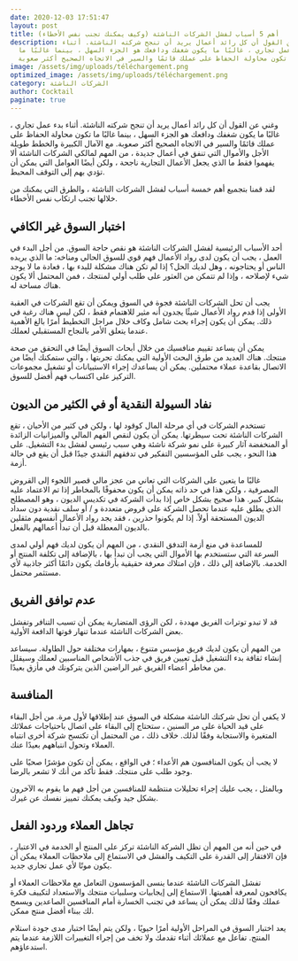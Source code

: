 ```yaml
---
date: 2020-12-03 17:51:47
layout: post
title: أهم 5 أسباب لفشل الشركات الناشئة (وكيف يمكنك تجنب نفس الأخطاء)
description: وغني عن القول أن كل رائد أعمال يريد أن تنجح شركته الناشئة. أثناء
  بدء عمل تجاري ، غالبًا ما يكون شغفك ودافعك هو الجزء السهل ، بينما غالبًا ما
  تكون محاولة الحفاظ على عملك قائمًا والسير في الاتجاه الصحيح أكثر صعوبة
image: /assets/img/uploads/téléchargement.png
optimized_image: /assets/img/uploads/téléchargement.png
category: الشركات الناشئة
author: Cocktail
paginate: true
---
```

وغني عن القول أن كل رائد أعمال يريد أن تنجح شركته الناشئة. أثناء بدء عمل تجاري ، غالبًا ما يكون شغفك ودافعك هو الجزء السهل ، بينما غالبًا ما تكون محاولة الحفاظ على عملك قائمًا والسير في الاتجاه الصحيح أكثر صعوبة. مع الآمال الكبيرة والخطط طويلة الأجل والأموال التي تنفق في أعمال جديدة ، من المهم لمالكي الشركات الناشئة ألا يفهموا فقط ما الذي يجعل الأعمال التجارية ناجحة ، ولكن أيضًا العوامل التي يمكن أن تؤدي بهم إلى التوقف المحبط.

لقد قمنا بتجميع أهم خمسة أسباب لفشل الشركات الناشئة ، والطرق التي يمكنك من خلالها تجنب ارتكاب نفس الأخطاء.

## اختبار السوق غير الكافي

أحد الأسباب الرئيسية لفشل الشركات الناشئة هو نقص حاجة السوق. من أجل البدء في العمل ، يجب أن يكون لدى رواد الأعمال فهم قوي للسوق الحالي ومناخه: ما الذي يريده الناس أو يحتاجونه ، وهل لديك الحل؟ إذا لم تكن هناك مشكلة للبدء بها ، فعادة ما لا يوجد شيء لإصلاحه ، وإذا لم تتمكن من العثور على طلب أولي لمنتجك ، فمن المحتمل ألا يكون هناك مساحة له.

يجب أن تحل الشركات الناشئة فجوة في السوق ويمكن أن تقع الشركات في العقبة الأولى إذا قدم رواد الأعمال شيئًا يجدون أنه مثير للاهتمام فقط ، لكن ليس هناك رغبة في ذلك. يمكن أن يكون إجراء بحث شامل وكاف خلال مراحل التخطيط أمرًا بالغ الأهمية عندما يتعلق الأمر بالنجاح المستقبلي لعملك.

يمكن أن يساعد تقييم منافسيك من خلال أبحاث السوق أيضًا في التحقق من صحة منتجك. هناك العديد من طرق البحث الأولية التي يمكنك تجربتها ، والتي ستمكنك أيضًا من الاتصال بقاعدة عملاء محتملين. يمكن أن يساعدك إجراء الاستبيانات أو تشغيل مجموعات التركيز على اكتساب فهم أفضل للسوق.

## نفاد السيولة النقدية أو في الكثير من الديون


تستخدم الشركات في أي مرحلة المال كوقود لها ، ولكن في كثير من الأحيان ، تقع الشركات الناشئة تحت سيطرتها. يمكن أن يكون لنقص الفهم المالي والميزانيات الزائدة أو المنخفضة آثار كبيرة على نمو شركة ناشئة وهي سبب رئيسي لفشل بدء التشغيل. على هذا النحو ، يجب على المؤسسين التفكير في تدفقهم النقدي جيدًا قبل أن يقع في حالة أزمة.

غالبًا ما يتعين على الشركات التي تعاني من عجز مالي قصير اللجوء إلى القروض المصرفية ، ولكن هذا في حد ذاته يمكن أن يكون محفوفًا بالمخاطر إذا تم الاعتماد عليه بشكل كبير. هذا صحيح بشكل خاص إذا بدأت الشركة في تكديس الديون ، وهو المصطلح الذي يطلق عليه عندما تحصل الشركة على قروض متعددة و / أو سلف نقدية دون سداد الديون المستحقة أولاً. إذا لم يكونوا حذرين ، فقد يجد رواد الأعمال أنفسهم مثقلين بالديون المعطلة قبل أن تبدأ أعمالهم بالفعل.

للمساعدة في منع أزمة التدفق النقدي ، من المهم أن يكون لديك فهم أولي لمدى السرعة التي ستستخدم بها الأموال التي يجب أن تبدأ بها ، بالإضافة إلى تكلفة المنتج أو الخدمة. بالإضافة إلى ذلك ، فإن امتلاك معرفة حقيقية بأرقامك يكون دائمًا أكثر جاذبية لأي مستثمر محتمل.

## عدم توافق الفريق

قد لا تبدو توترات الفريق مهددة ، لكن الرؤى المتضاربة يمكن أن تسبب التنافر وتفشل بعض الشركات الناشئة عندما تنهار قوتها الدافعة الأولية.

من المهم أن يكون لديك فريق مؤسس متنوع ، بمهارات مختلفة حول الطاولة. سيساعد إنشاء ثقافة بدء التشغيل قبل تعيين فريق في جذب الأشخاص المناسبين لعملك وسيقلل من مخاطر أعضاء الفريق غير الراضين الذين يتركونك في مأزق بعيدًا.

## المنافسة

لا يكفي أن تحل شركتك الناشئة مشكلة في السوق عند إطلاقها لأول مرة. من أجل البقاء على قيد الحياة على مر السنين ، ستحتاج إلى البقاء على اتصال باحتياجات عملائك المتغيرة والاستجابة وفقًا لذلك. خلاف ذلك ، من المحتمل أن تكتسح شركة أخرى انتباه العملاء وتحول انتباههم بعيدًا عنك.

لا يجب أن يكون المنافسون هم الأعداء ؛ في الواقع ، يمكن أن تكون مؤشرًا صحيًا على وجود طلب على منتجك. فقط تأكد من أنك لا تشعر بالرضا.

وبالمثل ، يجب عليك إجراء تحليلات منتظمة للمنافسين من أجل فهم ما يقوم به الآخرون بشكل جيد وكيف يمكنك تمييز نفسك عن غيرك.

## تجاهل العملاء وردود الفعل

في حين أنه من المهم أن تظل الشركة الناشئة تركز على المنتج أو الخدمة في الاعتبار ، فإن الافتقار إلى القدرة على التكيف والفشل في الاستماع إلى ملاحظات العملاء يمكن أن يكون موتًا لأي عمل تجاري جديد.

تفشل الشركات الناشئة عندما ينسى المؤسسون التعامل مع ملاحظات العملاء أو يكافحون لمعرفة أهميتها. الاستماع إلى إيجابيات وسلبيات منتجك والاستعداد لتكييف فكرة عملك وفقًا لذلك يمكن أن يساعد في تجنب الخسارة أمام المنافسين الصاعدين ويسمح لك ببناء أفضل منتج ممكن.

يعد اختبار السوق في المراحل الأولية أمرًا حيويًا ، ولكن يتم أيضًا اختبار مدى جودة استلام المنتج. تفاعل مع عملائك أثناء تقدمك ولا تخف من إجراء التغييرات اللازمة عندما يتم استدعاؤهم.